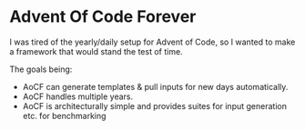 # Advent Of Code Forever

I was tired of the yearly/daily setup for Advent of Code, so I wanted to make a framework that would stand the test of time.

The goals being:
- AoCF can generate templates & pull inputs for new days automatically.
- AoCF handles multiple years.
- AoCF is architecturally simple and provides suites for input generation etc. for benchmarking